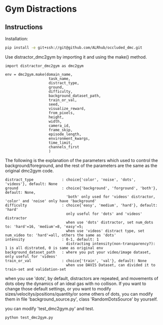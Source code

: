 # Gym Distractions


## Instructions
Installation:
``` bash
pip install -e git+ssh://git@github.com/ALRhub/occluded_dmc.git
```
Use distractor_dmc2gym by importing it and using the make() method.
```
import distractor_dmc2gym as dmc2gym

env = dmc2gym.make(domain_name,
                    task_name,
                    distract_type,
                    ground,
                    difficulty,
                    background_dataset_path,
                    train_or_val,
                    seed,
                    visualize_reward,
                    from_pixels,
                    height,
                    width,
                    camera_id,
                    frame_skip,
                    episode_length,
                    environment_kwargs,
                    time_limit,
                    channels_first
                    )
```
The following is the explanation of the parameters which used to control the background/foreground,
and the rest of the parameters are the same as the original dmc2gym code.
```
distract_type             : choice{'color', 'noise', 'dots', 'videos'}, default: None
ground                    : choice{'background', 'forground', 'both'}, default: None,
                            'both' only used for 'videos' distractor, 'color' and 'noise' only have 'background'
difficulty                : choice{'easy', 'medium', 'hard'}, default: 'hard'
                            only useful for 'dots' and 'videos' distractor
                            when use 'dots' distractor, set num_dots to: 'hard'=16, 'medium'=8, 'easy'=5;
                            when use 'videos' distract type, set num_video to: 'hard'=all, others the same as 'dots'
intensity                 : 0-1, default: 1
                            distracting intensity(non-transparency?): 1 is all distrated, 0 is same as original env
background_dataset_path   : where you put your video/image dataset, only useful for 'videos'
train_or_val              : choice{'train', 'val'}, default: None
                            when use DAVIS Dataset, can divided it to train-set and validation-set
```
when you use 'dots', by default, distractors are repeated, and movements of dots obey the dynamics of
an ideal gas with no collison. If you want to change those default settings, or you want to modify
sizes/velocitys/positions/quantity/or some others of dots,
you can modify them in file 'background_source.py', class 'RandomDotsSource' by yourself.

you can modify 'test_dmc2gym.py' and test.
```
python test_dmc2gym.py
```
